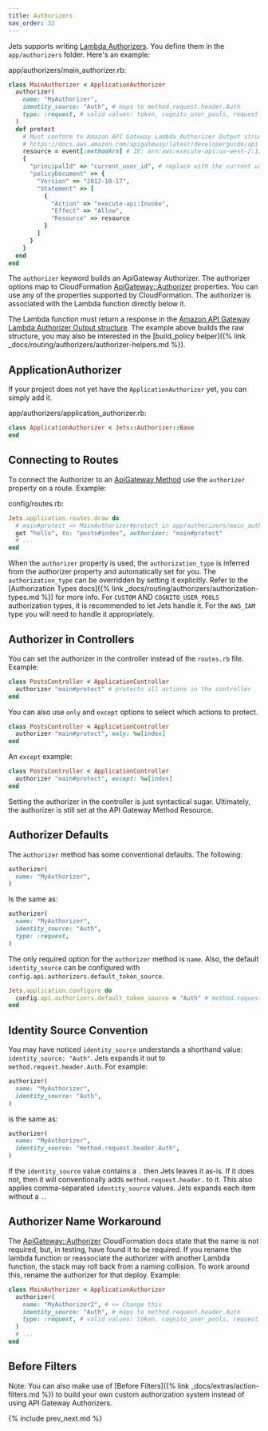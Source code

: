 ```yaml
---
title: Authorizers
nav_order: 32
---
```


Jets supports writing [Lambda Authorizers](https://docs.aws.amazon.com/apigateway/latest/developerguide/apigateway-use-lambda-authorizer.html).  You define them in the `app/authorizers` folder. Here's an example:

app/authorizers/main_authorizer.rb:

```ruby
class MainAuthorizer < ApplicationAuthorizer
  authorizer(
    name: "MyAuthorizer",
    identity_source: "Auth", # maps to method.request.header.Auth
    type: :request, # valid values: token, cognito_user_pools, request. Jets upcases internally.
  )
  def protect
    # Must conform to Amazon API Gateway Lambda Authorizer Output structure
    # https://docs.aws.amazon.com/apigateway/latest/developerguide/api-gateway-lambda-authorizer-output.html
    resource = event[:methodArn] # IE: arn:aws:execute-api:us-west-2:112233445566:ymy8tbxw7b/*/GET/my/path"
    {
      "principalId" => "current_user_id", # replace with the current user id
      "policyDocument" => {
        "Version" => "2012-10-17",
        "Statement" => [
          {
            "Action" => "execute-api:Invoke",
            "Effect" => "Allow",
            "Resource" => resource
          }
        ]
      }
    }
  end
end
```

The `authorizer` keyword builds an ApiGateway Authorizer. The authorizer options map to CloudFormation [ApiGateway::Authorizer](https://docs.aws.amazon.com/AWSCloudFormation/latest/UserGuide/aws-resource-apigateway-authorizer.html) properties. You can use any of the properties supported by CloudFormation. The authorizer is associated with the Lambda function directly below it.

The Lambda function must return a response in the [Amazon API Gateway Lambda Authorizer Output structure](https://docs.aws.amazon.com/apigateway/latest/developerguide/api-gateway-lambda-authorizer-output.html).  The example above builds the raw structure, you may also be interested in the [build_policy helper]({% link _docs/routing/authorizers/authorizer-helpers.md %}).

## ApplicationAuthorizer

If your project does not yet have the `ApplicationAuthorizer` yet, you can simply add it.

app/authorizers/application_authorizer.rb:

```ruby
class ApplicationAuthorizer < Jets::Authorizer::Base
end
```

## Connecting to Routes

To connect the Authorizer to an [ApiGateway Method](https://docs.aws.amazon.com/AWSCloudFormation/latest/UserGuide/aws-resource-apigateway-method.html) use the `authorizer` property on a route.  Example:

config/routes.rb:

```ruby
Jets.application.routes.draw do
  # main#protect => MainAuthorizer#protect in app/authorizers/main_authorizer.rb
  get "hello", to: "posts#index", authorizer: "main#protect"
  # ...
end
```

When the `authorizer` property is used, the `authorization_type` is inferred from the authorizer property and automatically set for you. The `authorization_type` can be overridden by setting it explicitly. Refer to the [Authorization Types docs]({% link _docs/routing/authorizers/authorization-types.md %}) for more info.  For `CUSTOM` AND `COGNITO_USER_POOLS` authorization types, it is recommended to let Jets handle it. For the `AWS_IAM` type you will need to handle it appropriately.

## Authorizer in Controllers

You can set the authorizer in the controller instead of the `routes.rb` file. Example:

```ruby
class PostsController < ApplicationController
  authorizer "main#protect" # protects all actions in the controller
end
```

You can also use `only` and `except` options to select which actions to protect.

```ruby
class PostsController < ApplicationController
  authorizer "main#protect", only: %w[index]
end
```

An `except` example:

```ruby
class PostsController < ApplicationController
  authorizer "main#protect", except: %w[index]
end
```

Setting the authorizer in the controller is just syntactical sugar. Ultimately, the authorizer is still set at the API Gateway Method Resource.

## Authorizer Defaults

The `authorizer` method has some conventional defaults.  The following:

```ruby
authorizer(
  name: "MyAuthorizer",
)
```

Is the same as:

```ruby
authorizer(
  name: "MyAuthorizer",
  identity_source: "Auth",
  type: :request,
)
```

The only required option for the `authorizer` method is `name`.  Also, the default `identity_source` can be configured with `config.api.authorizers.default_token_source`.

```ruby
Jets.application.configure do
  config.api.authorizers.default_token_source = "Auth" # method.request.header.Auth
end
```

## Identity Source Convention

You may have noticed `identity_source` understands a shorthand value: `identity_source: "Auth"`. Jets expands it out to `method.request.header.Auth`. For example:

```ruby
authorizer(
  name: "MyAuthorizer",
  identity_source: "Auth",
)
```

is the same as:

```ruby
authorizer(
  name: "MyAuthorizer",
  identity_source: "method.request.header.Auth",
)
```

If the `identity_source` value contains a `.` then Jets leaves it as-is. If it does not, then it will conventionally adds `method.request.header.` to it.  This also applies comma-separated `identity_source` values.  Jets expands each item without a `.`.

## Authorizer Name Workaround

The [ApiGateway::Authorizer](https://docs.aws.amazon.com/AWSCloudFormation/latest/UserGuide/aws-resource-apigateway-authorizer.html#cfn-apigateway-authorizer-name) CloudFormation docs state that the name is not required, but, in testing, have found it to be required.  If you rename the lambda function or reassociate the authorizer with another Lambda function, the stack may roll back from a naming collision. To work around this, rename the authorizer for that deploy.  Example:

```ruby
class MainAuthorizer < ApplicationAuthorizer
  authorizer(
    name: "MyAuthorizer2", # <= Change this
    identity_source: "Auth", # maps to method.request.header.Auth
    type: :request, # valid values: token, cognito_user_pools, request. Jets upcases internally.
  )
  # ...
end
```

## Before Filters

Note: You can also make use of [Before Filters]({% link _docs/extras/action-filters.md %}) to build your own custom authorization system instead of using API Gateway Authorizers.

{% include prev_next.md %}
